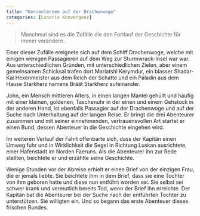 ```yaml
---
title: "Kennenlernen auf der Drachenwoge"
categories: [Lunaris Konvergenz]
---
```


> Manchmal sind es die Zufälle die den Fortlauf der Geschichte für immer verändern.

Einer dieser Zufälle ereignete sich auf dem Schiff Drachenwoge, welche mit einigen wenigen Passagieren auf dem Weg zur Sturmwrack-Insel war war. Aus unterschiedlichen Gründen, mit unterschiedlichen Zielen, aber einem gemeinsamen Schicksal trafen dort Mariatshi Kerymdur, ein blasser Shadar-Kai Hexenmeister aus dem Reich der Schatte und ein Paladin aus dem Hause Starkherz namens Bräät Starkherz aufeinander.

John, ein Mensch mittleren Alters, in einen langen Mantel gehüllt und häufig mit einer kleinen, goldenen, Taschenuhr in der einen und einem Gehstock in der anderen Hand, ist ebenfalls Passagier auf der Drachenwoge und auf der Suche nach Unterhaltung auf der langen Reise. Er bringt die drei Abenteurer zusammen und mit seiner einnehmenden, vertrauensvollen Art startet er einen Bund, dessen Abenteuer in die Geschichte eingehen wird.

Im weiteren Verlauf der Fahrt offenbarte sich, dass der Kapitän einen Umweg fuhr und in Wirklichkeit die Segel in Richtung Luskan ausrichtete, einer Hafenstadt im Norden Faeruns. Als die Abenteurer ihn zur Rede stellten, beichtete er und erzählte seine Geschichte.

Wenige Stunden vor der Abreise erhielt er einen Brief von der einzigen Frau, die er jemals liebte. Sie beichtete ihm in dem Brief, dass sie eine Tochter von ihm geboren hatte und diese nun entführt worden sei. Sie selbst sei schwer krank und vermutlich bereits Tod, wenn der Brief ihn erreichte. Der Kapitän bat die Abenteurer bei der Suche nach der entführten Tochter zu unterstützen. Sie willigten ein. Und so begann das erste Abenteuer dieses frischen Bundes. 
